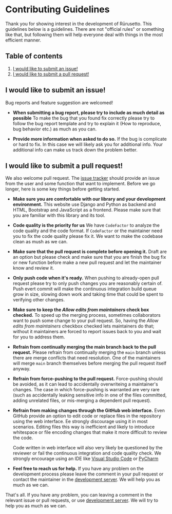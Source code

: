 # Contributing Guidelines

Thank you for showing interest in the development of Rūrusetto. This guidelines below is a guidelines. There are not "official rules" or something like that, but following them will help everyone deal with things in the most efficient manner.

## Table of contents

1. [I would like to submit an issue!](#i-would-like-to-submit-an-issue)
2. [I would like to submit a pull request!](#i-would-like-to-submit-a-pull-request)

## I would like to submit an issue!

Bug reports and feature suggestion are welcomed!

* **When submitting a bug report, please try to include as much detail as possible**
  To make the bug that you found fix correctly please try to follow the bug report template and try to explain it (How to reproduce, bug behavior etc.) as much as you can.

* **Provide more information when asked to do so.**
  If the bug is complicate or hard to fix. In this case we will likely ask you for additional info. Your additional info can make us track down the problem better.

## I would like to submit a pull request!

We also welcome pull request. The [issue tracker](https://github.com/Rurusetto/rurusetto/issues) should provide an issue from the user and some function that want to implement. Before we go longer, here is some key things before getting started.

* **Make sure you are comfortable with our library and your development environment.**
  This website use Django and Python as backend and HTML, Bootstrap and JavaScript as a frontend. Please make sure that you are familiar with this library and its tool.

* **Code quality is the priority for us**
  We have `CodeFactor` to analyze the code quality and the code format. If `CodeFactor` or the maintainer need you to fix the code quality please fix it. We want to make the codebase clean as mush as we can.

* **Make sure that the pull request is complete before opening it.**
  Draft are an option but please check and make sure that you are finish the bug fix or new function before make a new pull request and let the maintainer know and review it.

* **Only push code when it's ready.**
  When pushing to already-open pull request please try to only push changes you are reasonably certain of. Push evert commit will make the continuous integration build queue grow in size, slowing down work and taking time that could be spent to verifying other changes.

* **Make sure to keep the *Allow edits from maintainers* check box checked.**
  To speed up the merging process, sometimes collaborators want to push some change to your pull request. So, having the *Allow edits from maintainers* checkbox checked lets maintainers do that; without it maintainers are forced to report issues back to you and wait for you to address them.

* **Refrain from continually merging the main branch back to the pull request.**
  Please refrain from continually merging the `main` branch unless there are merge conflicts that need resolution. One of the maintainers will merge `main` branch themselves before merging the pull request itself anyway.

* **Refrain from force-pushing to the pull request.**
  Force-pushing should be avoided, as it can lead to accidentally overwriteing a maintainer's changes. The case in which force-pushing is warranted are very rare (such as accidentally leaking sensitive info in one of the files committed, adding unrelated files, or mis-merging a dependent pull request).

* **Refrain from making changes through the GitHub web interface.**
  Even GitHub provide an option to edit code or replace files in the repository using the web interface. Ee strongly discourage using it in most scenarios. Editing files this way is inefficient and likely to introduce whitespace or file encoding changes that make it more difficult to review the code.

  Code written in web interface will also very likely be questioned by the reviewer or fail the continuous integration and code quality check. We strongly encourage using an IDE like [Visual Studio Code](https://code.visualstudio.com/) or [PyCharm](https://www.jetbrains.com/pycharm/)

* **Feel free to reach us for help.**
  If you have any problem on the development process please leave the comment in your pull request or contact the maintainer in the [development server](https://discord.gg/CQPNADu). We will help you as much as we can.

That's all. If you have any problem, you can leaving a comment in the relevant issue or pull requests, or use [development server](https://discord.gg/CQPNADu). We will try to help you as much as we can.
